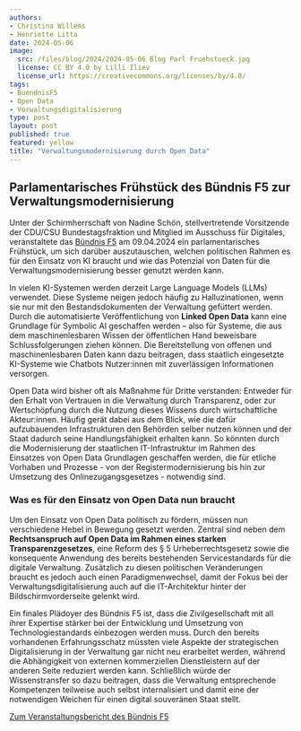 ```yaml
---
authors:
- Christina Willems
- Henriette Litta
date: 2024-05-06
image: 
  src: /files/blog/2024/2024-05-06 Blog Parl Fruehstueck.jpg
  license: CC BY 4.0 by Lilli Iliev
  license_url: https://creativecommons.org/licenses/by/4.0/
tags:
- BuendnisF5
- Open Data
- Verwaltungsdigitalisierung
type: post
layout: post
published: true
featured: yellow
title: "Verwaltungsmodernisierung durch Open Data"
---
```

## Parlamentarisches Frühstück des Bündnis F5 zur Verwaltungsmodernisierung ## 

Unter der Schirmherrschaft von Nadine Schön, stellvertretende Vorsitzende der CDU/CSU Bundestagsfraktion und Mitglied im Ausschuss für Digitales, veranstaltete das [Bündnis F5](www.bündnis-f5.de) am 09.04.2024 ein parlamentarisches Frühstück, um sich darüber auszutauschen, welchen politischen Rahmen es für den Einsatz von KI braucht und wie das Potenzial von Daten für die Verwaltungsmodernisierung besser genutzt werden kann.

In vielen KI-Systemen werden derzeit Large Language Models (LLMs) verwendet. Diese Systeme neigen jedoch häufig zu Halluzinationen, wenn sie nur mit den Bestandsdokumenten der Verwaltung gefüttert werden. Durch die automatisierte Veröffentlichung von **Linked Open Data** kann eine Grundlage für Symbolic AI geschaffen werden – also für Systeme, die aus dem maschinenlesbaren Wissen der öffentlichen Hand beweisbare Schlussfolgerungen ziehen können. Die Bereitstellung von offenen und maschinenlesbaren Daten kann dazu beitragen, dass staatlich eingesetzte KI-Systeme wie Chatbots Nutzer:innen mit zuverlässigen Informationen versorgen.

Open Data wird bisher oft als Maßnahme für Dritte verstanden: Entweder für den Erhalt von Vertrauen in die Verwaltung durch Transparenz, oder zur Wertschöpfung durch die Nutzung dieses Wissens durch wirtschaftliche Akteur:innen. Häufig gerät dabei aus dem Blick, wie die dafür aufzubauenden Infrastrukturen den Behörden selber nutzen können und der Staat dadurch seine Handlungsfähigkeit erhalten kann. So könnten durch die Modernisierung der staatlichen IT-Infrastruktur im Rahmen des Einsatzes von Open Data Grundlagen geschaffen werden, die für etliche Vorhaben und Prozesse - von der Registermodernisierung bis hin zur Umsetzung des Onlinezugangsgesetzes - notwendig sind.

### Was es für den Einsatz von Open Data nun braucht ###

Um den Einsatz von Open Data politisch zu fördern, müssen nun verschiedene Hebel in Bewegung gesetzt werden. Zentral sind neben dem **Rechtsanspruch auf Open Data im Rahmen eines starken Transparenzgesetzes**, eine Reform des § 5 Urheberrechtsgesetz sowie die konsequente Anwendung des bereits bestehenden Servicestandards für die digitale Verwaltung. Zusätzlich zu diesen politischen Veränderungen braucht es jedoch auch einen Paradigmenwechsel, damit der Fokus bei der Verwaltungsdigitalisierung auch auf die IT-Architektur hinter der Bildschirmvorderseite gelenkt wird.

Ein finales Plädoyer des Bündnis F5 ist, dass die Zivilgesellschaft mit all ihrer Expertise stärker bei der Entwicklung und Umsetzung von Technologiestandards einbezogen werden muss. Durch den bereits vorhandenen Erfahrungsschatz müssten viele Aspekte der strategischen Digitalisierung in der Verwaltung gar nicht neu erarbeitet werden, während die Abhängigkeit von externen kommerziellen Dienstleistern auf der anderen Seite reduziert werden kann. Schließlich würde der Wissenstransfer so dazu beitragen, dass die Verwaltung entsprechende Kompetenzen teilweise auch selbst internalisiert und damit eine der notwendigen Weichen für einen digital souveränen Staat stellt.

[Zum Veranstaltungsbericht des Bündnis F5](https://buendnis-f5.de/publikationen/2024-04-22-vwm-fruehstueck-bericht)
